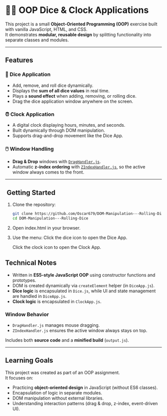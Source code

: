 # 🎲⏰ OOP Dice & Clock Applications

This project is a small **Object-Oriented Programming (OOP)** exercise built with vanilla JavaScript, HTML, and CSS.  
It demonstrates **modular, reusable design** by splitting functionality into separate classes and modules.

---

##  Features

### 🎲 Dice Application
- Add, remove, and roll dice dynamically.
- Displays the **sum of all dice values** in real time.
- Plays a **sound effect** when adding, removing, or rolling dice.
- Drag the dice application window anywhere on the screen.

### ⏰ Clock Application
- A digital clock displaying hours, minutes, and seconds.
- Built dynamically through DOM manipulation.
- Supports drag-and-drop movement like the Dice App.

### 🖱️ Window Handling
- **Drag & Drop** windows with [`DragHandler.js`](src/js/DragHandler.js).
- Automatic **z-index ordering** with [`ZIndexHandler.js`](src/js/ZIndexHandler.js), so the active window always comes to the front.

---

## ​ Getting Started

1. Clone the repository:
   ```bash
   git clone https://github.com/Oscar679/DOM-Manipulation---Rolling-Dice.git
   cd DOM-Manipulation---Rolling-Dice

2. Open index.html in your browser.

3. Use the menu:
    Click the dice icon to open the Dice App.

    Click the clock icon to open the Clock App.

## Technical Notes

- Written in **ES5-style JavaScript OOP** using constructor functions and prototypes.  
- DOM is created dynamically via `createElement` helper (in `DiceApp.js`).  
- **Dice logic** is encapsulated in `Dice.js`, while UI and state management are handled in `DiceApp.js`.  
- **Clock logic** is encapsulated in `ClockApp.js`.  

### Window Behavior
- `DragHandler.js` manages mouse dragging.  
- `ZIndexHandler.js` ensures the active window always stays on top.  

Includes both **source code** and a **minified build** (`output.js`).  

---

## Learning Goals

This project was created as part of an OOP assignment.  
It focuses on:

- Practicing **object-oriented design** in JavaScript (without ES6 classes).  
- Encapsulation of logic in separate modules.  
- DOM manipulation without external libraries.  
- Understanding interaction patterns (drag & drop, z-index, event-driven UI).  
